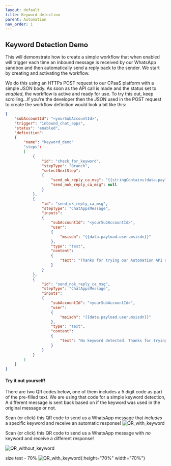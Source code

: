 ```yaml
---
layout: default
title: Keyword detection
parent: Automation
nav_order: 1
---
```


## Keyword Detection Demo

This will demonstrate how to create a simple workflow that when enabled will trigger each time an inbound message is received by our WhatsApp sandbox and then automatically send a reply back to the sender.
We start by creating and activating the workflow.

We do this using an HTTPs POST request to our CPaaS platform with a simple JSON body.  As soon as the API call is made and the status set to _enabled_, the workflow is active and ready for use.
To try this out, keep scrolling...If you're the developer then the JSON used in the POST request to create the workflow definition would look a bit like this:

```json
{
    "subAccountId": "<yourSubAccountId>",
    "trigger": "inbound_chat_apps",
    "status": "enabled",
    "definition":
    {
        "name": "keyword_demo"
        "steps":
        [
            {
                "id": "check_for_keyword",
                "stepType": "Branch",
                "selectNextStep":
                {
                    "send_ok_reply_ca_msg": "{{stringContains(data.payload.body, 'keyword')}}",
                    "send_nok_reply_ca_msg": null
                }
            },
            {
                "id": "send_ok_reply_ca_msg",
                "stepType": "ChatAppsMessage",
                "inputs":
                {
                    "subAccountId": "<yourSubAccountId>",
                    "user":
                    {
                        "msisdn": "{{data.payload.user.msisdn}}"
                    },
                    "type": "text",
                    "content":
                    {
                        "text": "Thanks for trying our Automation API demo, keyword detected!"
                    }
                }
            },
            {
                "id": "send_nok_reply_ca_msg",
                "stepType": "ChatAppsMessage",
                "inputs":
                {
                    "subAccountId": "<yourSubAccountId>",
                    "user":
                    {
                        "msisdn": "{{data.payload.user.msisdn}}"
                    },
                    "type": "text",
                    "content":
                    {
                        "text": "No keyword detected. Thanks for trying our Automation API demo."
                    }
                }
            }
        ]
    }
}
```

#### Try it out yourself!

There are two QR codes below, one of them includes a 5 digit code as part of the pre-filled text.  We are using that code for a simple keyword detection, A different message is sent back based on if the keyword was used in the original message or not.

Scan (or click) this QR code to send us a WhatsApp message that _includes_ a specific keyword and receive an automatic response!
![QR_with_keyword](https://mlwrogers.github.io/pages-sandbox/image_assets/OFMUAVJ2CDYSP1_with_keyword.png)

Scan (or click) this QR code to send us a WhatsApp message with _no_ keyword and receive a different response!</p>
![QR_without_keyword](https://mlwrogers.github.io/pages-sandbox/image_assets/HK7HY7VU5EPYN1_without_keyword.png)

size test - 70%
![QR_with_keyword](https://mlwrogers.github.io/pages-sandbox/image_assets/OFMUAVJ2CDYSP1_with_keyword.png){:height="70%" width="70%"}
